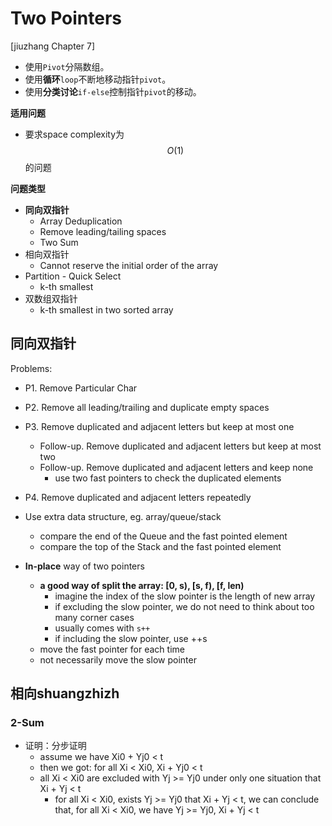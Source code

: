 <extoc></extoc>

# Two Pointers

[jiuzhang Chapter 7]

- 使用`Pivot`分隔数组。
- 使用**循环**`loop`不断地移动指针`pivot`。
- 使用**分类讨论**`if-else`控制指针`pivot`的移动。

__适用问题__

- 要求space complexity为$$O(1)$$的问题

__问题类型__

- **同向双指针**
    - Array Deduplication
    - Remove leading/tailing spaces
    - Two Sum
- 相向双指针
    - Cannot reserve the initial order of the array
- Partition - Quick Select
    - k-th smallest
- 双数组双指针
    - k-th smallest in two sorted array

    

## 同向双指针 

Problems:

- P1. Remove Particular Char    
- P2. Remove all leading/trailing and duplicate empty spaces
- P3. Remove duplicated and adjacent letters but keep at most one
    - Follow-up. Remove duplicated and adjacent letters but keep at most two
    - Follow-up. Remove duplicated and adjacent letters and keep none
        - use two fast pointers to check the duplicated elements
- P4. Remove duplicated and adjacent letters repeatedly

- Use extra data structure, eg. array/queue/stack
    - compare the end of the Queue and the fast pointed element
    - compare the top of the Stack and the fast pointed element
- **In-place** way of two pointers
    - **a good way of split the array: [0, s), [s, f), [f, len)**
        - imagine the index of the slow pointer is the length of new array
        - if excluding the slow pointer, we do not need to think about too many corner cases
        - usually comes with `s++`
        - if including the slow pointer, use ++s
    - move the fast pointer for each time
    - not necessarily move the slow pointer
    
## 相向shuangzhizh

### 2-Sum

- 证明：分步证明
    - assume we have Xi0 + Yj0 < t
    - then we got: for all Xi < Xi0, Xi + Yj0 < t
    - all Xi < Xi0 are excluded with Yj >= Yj0 under only one situation that Xi + Yj < t
        - for all Xi < Xi0, exists Yj >= Yj0 that Xi + Yj < t,  we can conclude that, for all Xi < Xi0, we have Yj >= Yj0, Xi + Yj < t
    
    
    
    
    
    
    
    
    